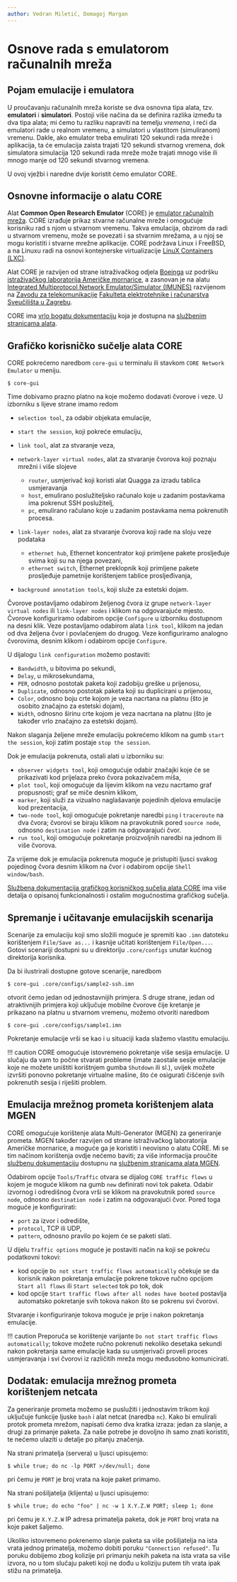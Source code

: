 ```yaml
---
author: Vedran Miletić, Domagoj Margan
---
```


# Osnove rada s emulatorom računalnih mreža

## Pojam emulacije i emulatora

U proučavanju računalnih mreža koriste se dva osnovna tipa alata, tzv. **emulatori** i **simulatori**. Postoji više načina da se definira razlika između ta dva tipa alata; mi ćemo tu razliku napraviti na temelju *vremena*, i reći da emulatori rade u realnom vremenu, a simulatori u vlastitom (simuliranom) vremenu. Dakle, ako emulator treba emulirati 120 sekundi rada mreže i aplikacija, ta će emulacija zaista trajati 120 sekundi stvarnog vremena, dok simulatora simulacija 120 sekundi rada mreže može trajati mnogo više ili mnogo manje od 120 sekundi stvarnog vremena.

U ovoj vježbi i naredne dvije koristit ćemo emulator CORE.

## Osnovne informacije o alatu CORE

Alat **Common Open Research Emulator** (CORE) je [emulator računalnih mreža](https://en.wikipedia.org/wiki/Network_emulation). CORE izrađuje prikaz stvarne računalne mreže i omogućuje korisniku rad s njom u stvarnom vremenu. Takva emulacija, obzirom da radi u stvarnom vremenu, može se povezati i sa stvarnim mrežama, a u njoj se mogu koristiti i stvarne mrežne aplikacije. CORE podržava Linux i FreeBSD, a na Linuxu radi na osnovi kontejnerske virtualizacije [LinuX Containers (LXC)](https://en.wikipedia.org/wiki/LXC).

Alat CORE je razvijen od strane istraživačkog odjela [Boeinga](https://www.boeing.com/) uz podršku [istraživačkog laboratorija Američke mornarice](https://www.nrl.navy.mil/), a zasnovan je na alatu [Integrated Multiprotocol Network Emulator/Simulator (IMUNES)](http://imunes.net/) razvijenom na [Zavodu za telekomunikacije](https://www.fer.unizg.hr/ztel) [Fakulteta elektrotehnike i računarstva Sveučilišta u Zagrebu](https://www.fer.unizg.hr/).

CORE ima [vrlo bogatu dokumentaciju](https://coreemu.github.io/core/) koja je dostupna na [službenim stranicama alata](https://www.nrl.navy.mil/Our-Work/Areas-of-Research/Information-Technology/NCS/CORE/).

## Grafičko korisničko sučelje alata CORE

CORE pokrećemo naredbom `core-gui` u terminalu ili stavkom `CORE Network Emulator` u meniju.

``` shell
$ core-gui
```

Time dobivamo prazno platno na koje možemo dodavati čvorove i veze. U izborniku s lijeve strane imamo redom

- `selection tool`, za odabir objekata emulacije,
- `start the session`, koji pokreće emulaciju,
- `link tool`, alat za stvaranje veza,
- `network-layer virtual nodes`, alat za stvaranje čvorova koji poznaju mrežni i više slojeve

    - `router`, usmjerivač koji koristi alat Quagga za izradu tablica usmjeravanja
    - `host`, emulirano poslužiteljsko računalo koje u zadanim postavkama ima pokrenut SSH poslužitelj,
    - `pc`, emulirano račulano koje u zadanim postavkama nema pokrenutih procesa.

- `link-layer nodes`, alat za stvaranje čvorova koji rade na sloju veze podataka

    - `ethernet hub`, Ethernet koncentrator koji primljene pakete prosljeđuje svima koji su na njega povezani,
    - `ethernet switch`, Ethernet preklopnik koji primljene pakete prosljeđuje pametnije korištenjem tablice prosljeđivanja,

- `background annotation tools`, koji služe za estetski dojam.

Čvorove postavljamo odabirom željenog čvora iz grupe `network-layer virtual nodes` ili `link-layer nodes` i klikom na odgovarajuće mjesto. Čvorove konfiguriramo odabirom opcije `Configure` u izborniku dostupnom na desni klik. Veze postavljamo odabirom alata `link tool`, klikom na jedan od dva željena čvor i povlačenjem do drugog. Veze konfiguriramo analogno čvorovima, desnim klikom i odabirom opcije `Configure`.

U dijalogu `link configuration` možemo postaviti:

- `Bandwidth`, u bitovima po sekundi,
- `Delay`, u mikrosekundama,
- `PER`, odnosno postotak paketa koji zadobiju greške u prijenosu,
- `Duplicate`, odnosno postotak paketa koji su duplicirani u prijenosu,
- `Color`, odnosno boju crte kojom je veza nacrtana na platnu (što je osobito značajno za estetski dojam),
- `Width`, odnosno širinu crte kojom je veza nacrtana na platnu (što je također vrlo značajno za estetski dojam).

Nakon slaganja željene mreže emulaciju pokrećemo klikom na gumb `start the session`, koji zatim postaje `stop the session`.

Dok je emulacija pokrenuta, ostali alati u izborniku su:

- `observer widgets tool`, koji omogućuje odabir značajki koje će se prikazivati kod prijelaza preko čvora pokazivačem miša,
- `plot tool`, koji omogućuje da lijevim klikom na vezu nacrtamo graf propusnosti; graf se miče desnim klikom,
- `marker`, koji služi za vizualno naglašavanje pojedinih djelova emulacije kod prezentacija,
- `two-node tool`, koji omogućuje pokretanje naredbi `ping` i `traceroute` na dva čvora; čvorovi se biraju klikom na pravokutnik pored `source node`, odnosno `destination node` i zatim na odgovarajući čvor.
- `run tool`, koji omogućuje pokretanje proizvoljnih naredbi na jednom ili više čvorova.

Za vrijeme dok je emulacija pokrenuta moguće je pristupiti ljusci svakog pojedinog čvora desnim klikom na čvor i odabirom opcije `Shell window/bash`.

[Službena dokumentacija grafičkog korisničkog sučelja alata CORE](https://coreemu.github.io/core/gui.html) ima više detalja o opisanoj funkcionalnosti i ostalim mogućnostima grafičkog sučelja.

## Spremanje i učitavanje emulacijskih scenarija

Scenarije za emulaciju koji smo složili moguće je spremiti kao `.imn` datoteku korištenjem `File/Save as...` i kasnije učitati korištenjem `File/Open...`. Gotovi scenariji dostupni su u direktoriju `.core/configs` unutar kućnog direktorija korisnika.

Da bi ilustrirali dostupne gotove scenarije, naredbom

``` shell
$ core-gui .core/configs/sample2-ssh.imn
```

otvorit ćemo jedan od jednostavnijih primjera. S druge strane, jedan od atraktivnijih primjera koji uključuje mobilne čvorove čije kretanje je prikazano na platnu u stvarnom vremenu, možemo otvoriti naredbom

``` shell
$ core-gui .core/configs/sample1.imn
```

Pokretanje emulacije vrši se kao i u situaciji kada slažemo vlastitu emulaciju.

!!! caution
    CORE omogućuje istovremeno pokretanje više sesija emulacije. U slučaju da vam to počne stvarati probleme (imate zaostale sesije emulacije koje ne možete uništiti korištnjem gumba `Shutdown` ili sl.), uvijek možete izvršiti ponovno pokretanje virtualne mašine, što će osigurati čišćenje svih pokrenutih sesija i riješiti problem.

## Emulacija mrežnog prometa korištenjem alata MGEN

CORE omogućuje korištenje alata Multi-Generator (MGEN) za generiranje prometa. MGEN također razvijen od strane istraživačkog laboratorija Američke mornarice, a moguće ga je koristiti i neovisno o alatu CORE. Mi se tim načinom korištenja ovdje nećemo baviti; za više informacija proučite [službenu dokumentaciju](https://github.com/USNavalResearchLaboratory/mgen/blob/master/doc/mgen.pdf) dostupnu na [službenim stranicama alata MGEN](https://www.nrl.navy.mil/Our-Work/Areas-of-Research/Information-Technology/NCS/MGEN/).

Odabirom opcije `Tools/Traffic` otvara se dijalog `CORE traffic flows` u kojem je moguće klikom na gumb `new` definirati novi tok paketa. Odabir izvornog i odredišnog čvora vrši se klikom na pravokutnik pored `source node`, odnosno `destination node` i zatim na odgovarajući čvor. Pored toga moguće je konfigurirati:

- `port` za izvor i odredište,
- `protocol`, TCP ili UDP,
- `pattern`, odnosno pravilo po kojem će se paketi slati.

U dijelu `Traffic options` moguće je postaviti način na koji se pokreću podatkovni tokovi:

- kod opcije `Do not start traffic flows automatically` očekuje se da korisnik nakon pokretanja emulacije pokrene tokove ručno opcijom `Start all flows` ili `Start selected` tok po tok, dok
- kod opcije `Start traffic flows after all nodes have booted` postavlja automatsko pokretanje svih tokova nakon što se pokrenu svi čvorovi.

Stvaranje i konfiguriranje tokova moguće je prije i nakon pokretanja emulacije.

!!! caution
    Preporuča se korištenje varijante `Do not start traffic flows automatically`; tokove možete ručno pokrenuti nekoliko desetaka sekundi nakon pokretanja same emulacije kada su usmjerivači proveli proces usmjeravanja i svi čvorovi iz različitih mreža mogu međusobno komunicirati.

## Dodatak: emulacija mrežnog prometa korištenjem netcata

Za generiranje prometa možemo se puslužiti i jednostavim trikom koji uključuje funkcije ljuske `bash` i alat netcat (naredba `nc`). Kako bi emulirali protok prometa mrežom, napisati ćemo dva kratka izraza: jedan za slanje, a drugi za primanje paketa. Za naše potrebe je dovoljno ih samo znati koristiti, te nećemo ulaziti u detalje po pitanju značenja.

Na strani primatelja (servera) u ljusci upisujemo:

``` shell
$ while true; do nc -lp PORT >/dev/null; done
```

pri čemu je `PORT` je broj vrata na koje paket primamo.

Na strani pošiljatelja (klijenta) u ljusci upisujemo:

``` shell
$ while true; do echo "foo" | nc -w 1 X.Y.Z.W PORT; sleep 1; done
```

pri čemu je `X.Y.Z.W` IP adresa primatelja paketa, dok je `PORT` broj vrata na koje paket šaljemo.

Ukoliko istovremeno pokrenemo slanje paketa sa više pošiljatelja na ista vrata jednog primatelja, možemo dobiti poruku `"Connection refused"`. Tu poruku dobijemo zbog kolizije pri primanju nekih paketa na ista vrata sa više izvora, no u tom slučaju paketi koji ne dođu u koliziju putem tih vrata ipak stižu na primatelja.
